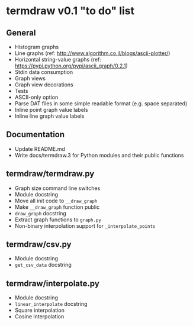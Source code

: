 termdraw v0.1 "to do" list
==========================

General
-------
+ Histogram graphs
+ Line graphs (ref: http://www.algorithm.co.il/blogs/ascii-plotter/)
+ Horizontal string-value graphs (ref:
  https://pypi.python.org/pypi/ascii_graph/0.2.1)
+ Stdin data consumption
+ Graph views
+ Graph view decorations
+ Tests
+ ASCII-only option
+ Parse DAT files in some simple readable format (e.g. space separated)
+ Inline point graph value labels
+ Inline line graph value labels

Documentation
-------------
+ Update README.md
+ Write docs/termdraw.3 for Python modules and their public functions

termdraw/termdraw.py
--------------------
+ Graph size command line switches
+ Module docstring
+ Move all init code to `__draw_graph`
+ Make `__draw_graph` function public
+ `draw_graph` docstring
+ Extract graph functions to `graph.py`
+ Non-binary interpolation support for `_interpolate_points`

termdraw/csv.py
---------------
+ Module docstring
+ `get_csv_data` docstring

termdraw/interpolate.py
-----------------------
+ Module docstring
+ `linear_interpolate` docstring
+ Square interpolation
+ Cosine interpolation
